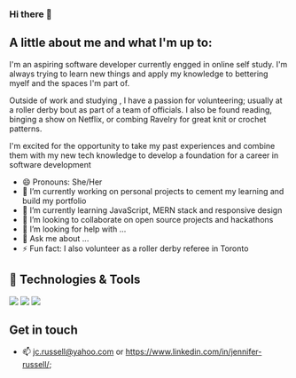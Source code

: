 ### Hi there 👋

## A little about me and what I'm up to:

I'm an aspiring software developer currently engged in online self study. I'm always trying to learn new things and apply my knowledge to bettering myelf and the spaces I'm part of. 

Outside of work and studying , I have a passion for volunteering; usually at a roller derby bout as part of a team of officials. I also be found reading, binging a show on Netflix, or combing Ravelry for great knit or crochet patterns. 

I'm excited for the opportunity to take my past experiences and combine them with my new tech knowledge to develop a foundation for a career in software development

- 😄 Pronouns: She/Her
- 🔭 I’m currently working on personal projects to cement my learning and build my portfolio
- 🌱 I’m currently learning JavaScript, MERN stack and responsive design
- 👯 I’m looking to collaborate on open source projects and hackathons
- 🤔 I’m looking for help with ...
- 💬 Ask me about ...
- ⚡ Fun fact: I also volunteer as a roller derby referee in Toronto


## 🔧 Technologies & Tools
![](https://img.shields.io/badge/Code-HTML5-informational?style=flat&logo=html5&logoColor=white&color=7719AA)
![](https://img.shields.io/badge/Code-JavaScript-informational?style=flat&logo=javascript&logoColor=white&color=7719AA)
![](https://img.shields.io/badge/Code-CSS3-informational?style=flat&logo=css3&logoColor=white&color=7719AA)

## Get in touch
- 📫 jc.russell@yahoo.com or https://www.linkedin.com/in/jennifer-russell/; 

